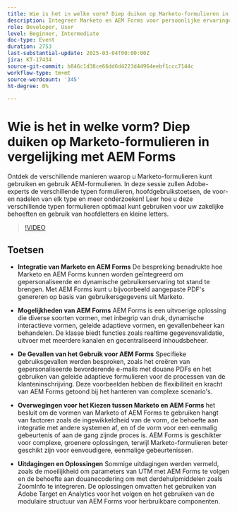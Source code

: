 ```yaml
---
title: Wie is het in welke vorm? Diep duiken op Marketo-formulieren in vergelijking met AEM Forms
description: Integreer Marketo en AEM Forms voor persoonlijke ervaringen zoals aangepaste PDF's. AEM Forms verwerkt complexe formulieren met realtime validatie en gecentraliseerd beheer.
role: Developer, User
level: Beginner, Intermediate
doc-type: Event
duration: 2753
last-substantial-update: 2025-03-04T00:00:00Z
jira: KT-17434
source-git-commit: b846c1d38ce66dd6d4223d44964eebf1ccc7144c
workflow-type: tm+mt
source-wordcount: '345'
ht-degree: 0%

---
```



# Wie is het in welke vorm? Diep duiken op Marketo-formulieren in vergelijking met AEM Forms

Ontdek de verschillende manieren waarop u Marketo-formulieren kunt gebruiken en gebruik AEM-formulieren. In deze sessie zullen Adobe-experts de verschillende typen formulieren, hoofdgebruikstoetsen, de voor- en nadelen van elk type en meer onderzoeken! Leer hoe u deze verschillende typen formulieren optimaal kunt gebruiken voor uw zakelijke behoeften en gebruik van hoofdletters en kleine letters.

>[!VIDEO](https://video.tv.adobe.com/v/3448534/?learn=on&enablevpops)

## Toetsen

* **Integratie van Marketo en AEM Forms** De bespreking benadrukte hoe Marketo en AEM Forms kunnen worden geïntegreerd om gepersonaliseerde en dynamische gebruikerservaring tot stand te brengen. Met AEM Forms kunt u bijvoorbeeld aangepaste PDF&#39;s genereren op basis van gebruikersgegevens uit Marketo.

* **Mogelijkheden van AEM Forms** AEM Forms is een uitvoerige oplossing die diverse soorten vormen, met inbegrip van druk, dynamische interactieve vormen, geleide adaptieve vormen, en gevallenbeheer kan behandelen. De klasse biedt functies zoals realtime gegevensvalidatie, uitvoer met meerdere kanalen en gecentraliseerd inhoudsbeheer.

* **De Gevallen van het Gebruik voor AEM Forms** Specifieke gebruiksgevallen werden besproken, zoals het creëren van gepersonaliseerde bevorderende e-mails met douane PDFs en het gebruiken van geleide adaptieve formulieren voor de processen van de klanteninschrijving. Deze voorbeelden hebben de flexibiliteit en kracht van AEM Forms getoond bij het hanteren van complexe scenario&#39;s.

* **Overwegingen voor het Kiezen tussen Marketo en AEM Forms** het besluit om de vormen van Marketo of AEM Forms te gebruiken hangt van factoren zoals de ingewikkeldheid van de vorm, de behoefte aan integratie met andere systemen af, en of de vorm voor een eenmalig gebeurtenis of aan de gang zijnde proces is. AEM Forms is geschikter voor complexe, groenere oplossingen, terwijl Marketo-formulieren beter geschikt zijn voor eenvoudigere, eenmalige gebeurtenissen.

* **Uitdagingen en Oplossingen** Sommige uitdagingen werden vermeld, zoals de moeilijkheid om parameters van UTM met AEM Forms te volgen en de behoefte aan douanecodering om met derdehulpmiddelen zoals ZoomInfo te integreren. De oplossingen omvatten het gebruiken van Adobe Target en Analytics voor het volgen en het gebruiken van de modulaire structuur van AEM Forms voor herbruikbare componenten.